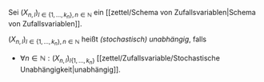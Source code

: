 Sei $(X_{n, l})_{l \in \{ 1, \dots, k_n \}, n \in \mathbb{N}}$ ein [[zettel/Schema von Zufallsvariablen|Schema von Zufallsvariablen]].

$(X_{n, l})_{l \in \{ 1, \dots, k_n \}, n \in \mathbb{N}}$ heißt *(stochastisch) unabhängig*, falls
- $\forall n \in \mathbb{N} : (X_{n, l})_{l  \{ 1, \dots, k_n \}}$ [[zettel/Zufallsvariable/Stochastische Unabhängigkeit|unabhängig]].